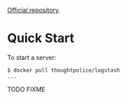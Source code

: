 [Official repository][repo].

[repo]: https://index.docker.io/u/thoughtpolice/logstash/

# Quick Start

To start a server:

```
$ docker pull thoughtpolice/logstash
...
```

TODO FIXME
